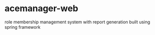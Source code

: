 # acemanager-web
role membership management system with report generation built using spring framework
